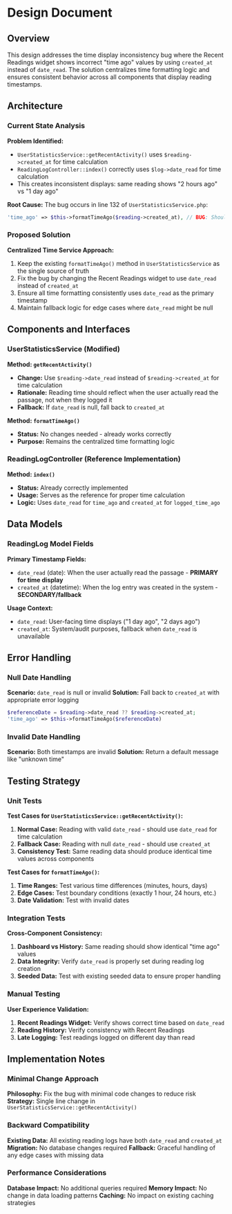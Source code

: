 # Design Document

## Overview

This design addresses the time display inconsistency bug where the Recent Readings widget shows incorrect "time ago" values by using `created_at` instead of `date_read`. The solution centralizes time formatting logic and ensures consistent behavior across all components that display reading timestamps.

## Architecture

### Current State Analysis

**Problem Identified:**
- `UserStatisticsService::getRecentActivity()` uses `$reading->created_at` for time calculation
- `ReadingLogController::index()` correctly uses `$log->date_read` for time calculation
- This creates inconsistent displays: same reading shows "2 hours ago" vs "1 day ago"

**Root Cause:**
The bug occurs in line 132 of `UserStatisticsService.php`:
```php
'time_ago' => $this->formatTimeAgo($reading->created_at), // BUG: Should use date_read
```

### Proposed Solution

**Centralized Time Service Approach:**
1. Keep the existing `formatTimeAgo()` method in `UserStatisticsService` as the single source of truth
2. Fix the bug by changing the Recent Readings widget to use `date_read` instead of `created_at`
3. Ensure all time formatting consistently uses `date_read` as the primary timestamp
4. Maintain fallback logic for edge cases where `date_read` might be null

## Components and Interfaces

### UserStatisticsService (Modified)

**Method: `getRecentActivity()`**
- **Change:** Use `$reading->date_read` instead of `$reading->created_at` for time calculation
- **Rationale:** Reading time should reflect when the user actually read the passage, not when they logged it
- **Fallback:** If `date_read` is null, fall back to `created_at`

**Method: `formatTimeAgo()`** 
- **Status:** No changes needed - already works correctly
- **Purpose:** Remains the centralized time formatting logic

### ReadingLogController (Reference Implementation)

**Method: `index()`**
- **Status:** Already correctly implemented
- **Usage:** Serves as the reference for proper time calculation
- **Logic:** Uses `date_read` for `time_ago` and `created_at` for `logged_time_ago`

## Data Models

### ReadingLog Model Fields

**Primary Timestamp Fields:**
- `date_read` (date): When the user actually read the passage - **PRIMARY for time display**
- `created_at` (datetime): When the log entry was created in the system - **SECONDARY/fallback**

**Usage Context:**
- `date_read`: User-facing time displays ("1 day ago", "2 days ago")
- `created_at`: System/audit purposes, fallback when `date_read` is unavailable

## Error Handling

### Null Date Handling

**Scenario:** `date_read` is null or invalid
**Solution:** Fall back to `created_at` with appropriate error logging

```php
$referenceDate = $reading->date_read ?? $reading->created_at;
'time_ago' => $this->formatTimeAgo($referenceDate)
```

### Invalid Date Handling

**Scenario:** Both timestamps are invalid
**Solution:** Return a default message like "unknown time"

## Testing Strategy

### Unit Tests

**Test Cases for `UserStatisticsService::getRecentActivity()`:**
1. **Normal Case:** Reading with valid `date_read` - should use `date_read` for time calculation
2. **Fallback Case:** Reading with null `date_read` - should use `created_at`
3. **Consistency Test:** Same reading data should produce identical time values across components

**Test Cases for `formatTimeAgo()`:**
1. **Time Ranges:** Test various time differences (minutes, hours, days)
2. **Edge Cases:** Test boundary conditions (exactly 1 hour, 24 hours, etc.)
3. **Date Validation:** Test with invalid dates

### Integration Tests

**Cross-Component Consistency:**
1. **Dashboard vs History:** Same reading should show identical "time ago" values
2. **Data Integrity:** Verify `date_read` is properly set during reading log creation
3. **Seeded Data:** Test with existing seeded data to ensure proper handling

### Manual Testing

**User Experience Validation:**
1. **Recent Readings Widget:** Verify shows correct time based on `date_read`
2. **Reading History:** Verify consistency with Recent Readings
3. **Late Logging:** Test readings logged on different day than read

## Implementation Notes

### Minimal Change Approach

**Philosophy:** Fix the bug with minimal code changes to reduce risk
**Strategy:** Single line change in `UserStatisticsService::getRecentActivity()`

### Backward Compatibility

**Existing Data:** All existing reading logs have both `date_read` and `created_at`
**Migration:** No database changes required
**Fallback:** Graceful handling of any edge cases with missing data

### Performance Considerations

**Database Impact:** No additional queries required
**Memory Impact:** No change in data loading patterns
**Caching:** No impact on existing caching strategies